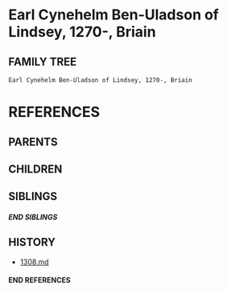 # Earl Cynehelm Ben-Uladson of Lindsey, 1270-, Briain

## FAMILY TREE
```
Earl Cynehelm Ben-Uladson of Lindsey, 1270-, Briain
```


# REFERENCES

## PARENTS 

## CHILDREN 

## SIBLINGS

##### END SIBLINGS  
## HISTORY
* [1308.md](../h/1308.md)

#### END REFERENCES
